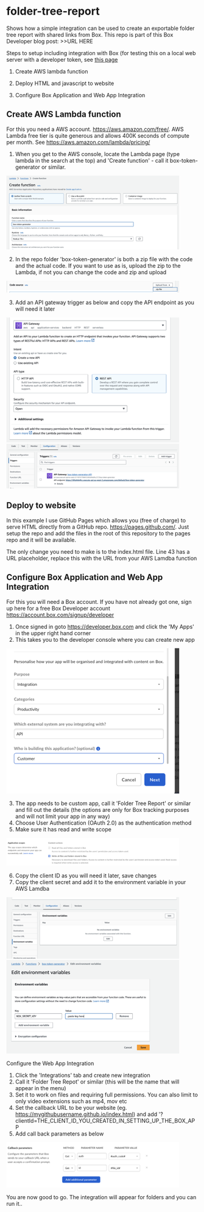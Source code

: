 # folder-tree-report
Shows how a simple integration can be used to create an exportable folder tree report with shared links from Box. This repo is part of this Box Developer blog post: >>URL HERE

Steps to setup including integration with Box (for testing this on a local web server with a developer token, see <a href='README_SIMPLE.md'>this page</a>

1. Create AWS lambda function

2. Deploy HTML and javascript to website

3. Configure Box Application and Web App Integration


## Create AWS Lambda function
For this you need a AWS account. https://aws.amazon.com/free/. AWS Lambda free tier is quite generous and allows 400K seconds of compute per month. See https://aws.amazon.com/lambda/pricing/

1. When you get to the AWS console, locate the Lambda page (type lambda in the search at the top) and 'Create function' - call it box-token-generator or similar. 

<img src="/img/lambda1.png" width="90%" height="90%">

2. In the repo folder 'box-token-generator' is both a zip file with the code and the actual code. If you want to use as is, upload the zip to the Lambda, if not you can change the code and zip and upload

<img src="/img/lambda2.png" width="90%" height="90%">

3. Add an API gateway trigger as below and copy the API endpoint as you will need it later

<img src="/img/lambda3.png" width="90%" height="90%">

<img src="/img/lambda4.png" width="90%" height="90%">

## Deploy to website
In this example I use GitHub Pages which allows you (free of charge) to serve HTML directly from a GitHub repo. https://pages.github.com/. Just setup the repo and add the files in the root of this repository to the pages repo and it will be available. 

The only change you need to make is to the index.html file. Line 43 has a URL placeholder, replace this with the URL from your AWS Lamdba function


## Configure Box Application and Web App Integration
For this you will need a Box account. If you have not already got one, sign up here for a free Box Developer account https://account.box.com/signup/developer

1. Once signed in goto https://developer.box.com and click the 'My Apps' in the upper right hand corner
2. This takes you to the developer console where you can create new app

<img src="/img/box1.png" width="90%" height="90%">

3. The app needs to be custom app, call it 'Folder Tree Report' or similar and fill out the details (the options are only for Box tracking purposes and will not limit your app in any way)
4. Choose User Authentication (OAuth 2.0) as the authentication method
5. Make sure it has read and write scope

<img src="/img/box2.png" width="90%" height="90%">

6. Copy the client ID as you will need it later, save changes
7. Copy the client secret and add it to the environment variable in your AWS Lamdba

<img src="/img/env1.png" width="90%" height="90%">

<img src="/img/env2.png" width="90%" height="90%">

Configure the Web App Integration
1. Click the 'Integrations' tab and create new integration
2. Call it 'Folder Tree Repot' or similar (this will be the name that will appear in the menu)
3. Set it to work on files and requiring full permissions. You can also limit to only video extensions such as mp4, mov etc
4. Set the callback URL to be your website  (eg. https://mygithubusername.github.io/index.html) and add '?clientId=THE_CLIENT_ID_YOU_CREATED_IN_SETTING_UP_THE_BOX_APP
5. Add call back parameters as below

<img src="/img/box3.png" width="90%" height="90%">

You are now good to go. The integration will appear for folders and you can run it.. 
